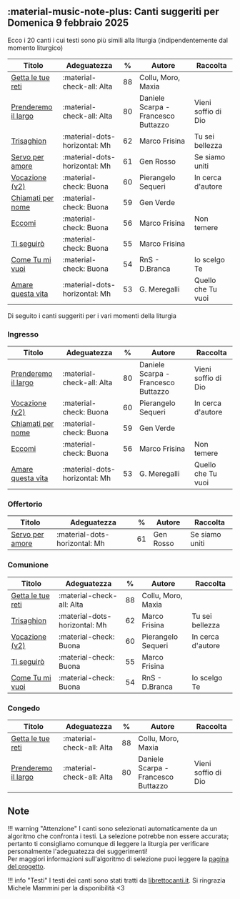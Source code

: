 ## :material-music-note-plus: Canti suggeriti per Domenica 9 febbraio 2025

Ecco i 20 canti i cui testi sono più simili alla liturgia (indipendentemente dal momento liturgico)

| Titolo | Adeguatezza | % | Autore | Raccolta |
| --- | --- | --- | --- | --- |
| [Getta le tue reti](https://www.librettocanti.it/canto/getta-le-tue-reti-2564) | :material-check-all: Alta | 88 | Collu, Moro, Maxia |  |
| [Prenderemo il largo](https://www.librettocanti.it/canto/prenderemo-il-largo-2999) | :material-check-all: Alta | 80 | Daniele Scarpa - Francesco Buttazzo | Vieni soffio di Dio |
| [Trisaghion](https://www.librettocanti.it/canto/trisaghion-2344) | :material-dots-horizontal: Mh | 62 | Marco Frisina | Tu sei bellezza |
| [Servo per amore](https://www.librettocanti.it/canto/servo-per-amore-423) | :material-dots-horizontal: Mh | 61 | Gen Rosso | Se siamo uniti |
| [Vocazione (v2)](https://www.librettocanti.it/canto/vocazione-v2-493) | :material-check: Buona | 60 | Pierangelo Sequeri | In cerca d'autore |
| [Chiamati per nome](https://www.librettocanti.it/canto/chiamati-per-nome-1898) | :material-check: Buona | 59 | Gen Verde |  |
| [Eccomi](https://www.librettocanti.it/canto/eccomi-185) | :material-check: Buona | 56 | Marco Frisina  | Non temere |
| [Ti seguirò](https://www.librettocanti.it/canto/ti-seguir-462) | :material-check: Buona | 55 | Marco Frisina |  |
| [Come Tu mi vuoi](https://www.librettocanti.it/canto/come-tu-mi-vuoi-137) | :material-check: Buona | 54 | RnS - D.Branca | Io scelgo Te |
| [Amare questa vita](https://www.librettocanti.it/canto/amare-questa-vita-47) | :material-dots-horizontal: Mh | 53 | G. Meregalli | Quello che Tu vuoi |

Di seguito i canti suggeriti per i vari momenti della liturgia

### Ingresso

| Titolo | Adeguatezza | % | Autore | Raccolta |
| --- | --- | --- | --- | --- |
| [Prenderemo il largo](https://www.librettocanti.it/canto/prenderemo-il-largo-2999) | :material-check-all: Alta | 80 | Daniele Scarpa - Francesco Buttazzo | Vieni soffio di Dio |
| [Vocazione (v2)](https://www.librettocanti.it/canto/vocazione-v2-493) | :material-check: Buona | 60 | Pierangelo Sequeri | In cerca d'autore |
| [Chiamati per nome](https://www.librettocanti.it/canto/chiamati-per-nome-1898) | :material-check: Buona | 59 | Gen Verde |  |
| [Eccomi](https://www.librettocanti.it/canto/eccomi-185) | :material-check: Buona | 56 | Marco Frisina  | Non temere |
| [Amare questa vita](https://www.librettocanti.it/canto/amare-questa-vita-47) | :material-dots-horizontal: Mh | 53 | G. Meregalli | Quello che Tu vuoi |

### Offertorio

| Titolo | Adeguatezza | % | Autore | Raccolta |
| --- | --- | --- | --- | --- |
| [Servo per amore](https://www.librettocanti.it/canto/servo-per-amore-423) | :material-dots-horizontal: Mh | 61 | Gen Rosso | Se siamo uniti |

### Comunione
| Titolo | Adeguatezza | % | Autore | Raccolta |
| --- | --- | --- | --- | --- |
| [Getta le tue reti](https://www.librettocanti.it/canto/getta-le-tue-reti-2564) | :material-check-all: Alta | 88 | Collu, Moro, Maxia |  |
| [Trisaghion](https://www.librettocanti.it/canto/trisaghion-2344) | :material-dots-horizontal: Mh | 62 | Marco Frisina | Tu sei bellezza |
| [Vocazione (v2)](https://www.librettocanti.it/canto/vocazione-v2-493) | :material-check: Buona | 60 | Pierangelo Sequeri | In cerca d'autore |
| [Ti seguirò](https://www.librettocanti.it/canto/ti-seguir-462) | :material-check: Buona | 55 | Marco Frisina |  |
| [Come Tu mi vuoi](https://www.librettocanti.it/canto/come-tu-mi-vuoi-137) | :material-check: Buona | 54 | RnS - D.Branca | Io scelgo Te |

### Congedo
| Titolo | Adeguatezza | % | Autore | Raccolta |
| --- | --- | --- | --- | --- |
| [Getta le tue reti](https://www.librettocanti.it/canto/getta-le-tue-reti-2564) | :material-check-all: Alta | 88 | Collu, Moro, Maxia |  |
| [Prenderemo il largo](https://www.librettocanti.it/canto/prenderemo-il-largo-2999) | :material-check-all: Alta | 80 | Daniele Scarpa - Francesco Buttazzo | Vieni soffio di Dio |

## Note
!!! warning "Attenzione"
    I canti sono selezionati automaticamente da un algoritmo che confronta i testi. La selezione potrebbe non essere accurata; pertanto ti consigliamo comunque di leggere la liturgia per verificare personalmente l'adeguatezza dei suggerimenti!<br>Per maggiori informazioni sull'algoritmo di selezione puoi leggere la [pagina del progetto](https://hildegard.it/progetto/).

!!! info "Testi"
    I testi dei canti sono stati tratti da [librettocanti.it](https://www.librettocanti.it/). Si ringrazia Michele Mammini per la disponibilità <3



